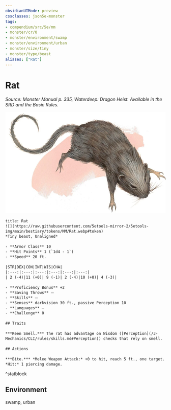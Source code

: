 ```yaml
---
obsidianUIMode: preview
cssclasses: json5e-monster
tags:
- compendium/src/5e/mm
- monster/cr/0
- monster/environment/swamp
- monster/environment/urban
- monster/size/tiny
- monster/type/beast
aliases: ["Rat"]
---
```

# Rat
*Source: Monster Manual p. 335, Waterdeep: Dragon Heist. Available in the SRD and the Basic Rules.*  

![](https://raw.githubusercontent.com/5etools-mirror-2/5etools-img/main/bestiary/MM/Rat.webp#center) 

```ad-statblock
title: Rat
![](https://raw.githubusercontent.com/5etools-mirror-2/5etools-img/main/bestiary/tokens/MM/Rat.webp#token)
*Tiny beast, Unaligned*

- **Armor Class** 10 
- **Hit Points** 1 (`1d4 - 1`) 
- **Speed** 20 ft.

|STR|DEX|CON|INT|WIS|CHA|
|:---:|:---:|:---:|:---:|:---:|:---:|
| 2 (-4)|11 (+0)| 9 (-1)| 2 (-4)|10 (+0)| 4 (-3)|

- **Proficiency Bonus** +2
- **Saving Throws** ⏤
- **Skills** ⏤
- **Senses** darkvision 30 ft., passive Perception 10
- **Languages** —
- **Challenge** 0

## Traits

***Keen Smell.*** The rat has advantage on Wisdom ([Perception](/3-Mechanics/CLI/rules/skills.md#Perception)) checks that rely on smell.

## Actions

***Bite.*** *Melee Weapon Attack:* +0 to hit, reach 5 ft., one target. *Hit:* 1 piercing damage.
```
^statblock

## Environment

swamp, urban